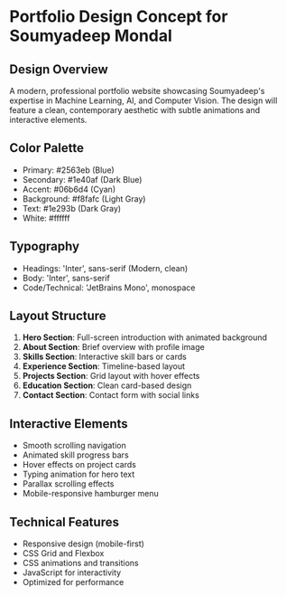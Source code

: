 # Portfolio Design Concept for Soumyadeep Mondal

## Design Overview
A modern, professional portfolio website showcasing Soumyadeep's expertise in Machine Learning, AI, and Computer Vision. The design will feature a clean, contemporary aesthetic with subtle animations and interactive elements.

## Color Palette
- Primary: #2563eb (Blue)
- Secondary: #1e40af (Dark Blue)
- Accent: #06b6d4 (Cyan)
- Background: #f8fafc (Light Gray)
- Text: #1e293b (Dark Gray)
- White: #ffffff

## Typography
- Headings: 'Inter', sans-serif (Modern, clean)
- Body: 'Inter', sans-serif
- Code/Technical: 'JetBrains Mono', monospace

## Layout Structure
1. **Hero Section**: Full-screen introduction with animated background
2. **About Section**: Brief overview with profile image
3. **Skills Section**: Interactive skill bars or cards
4. **Experience Section**: Timeline-based layout
5. **Projects Section**: Grid layout with hover effects
6. **Education Section**: Clean card-based design
7. **Contact Section**: Contact form with social links

## Interactive Elements
- Smooth scrolling navigation
- Animated skill progress bars
- Hover effects on project cards
- Typing animation for hero text
- Parallax scrolling effects
- Mobile-responsive hamburger menu

## Technical Features
- Responsive design (mobile-first)
- CSS Grid and Flexbox
- CSS animations and transitions
- JavaScript for interactivity
- Optimized for performance

